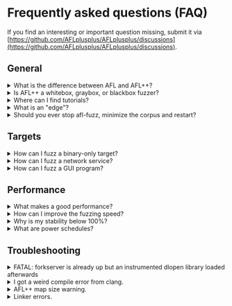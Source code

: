 # Frequently asked questions (FAQ)

If you find an interesting or important question missing, submit it via
[https://github.com/AFLplusplus/AFLplusplus/discussions](https://github.com/AFLplusplus/AFLplusplus/discussions).

## General

<details>
  <summary id="what-is-the-difference-between-afl-and-aflplusplus">What is the difference between AFL and AFL++?</summary><p>

AFL++ is a superior fork to Google's AFL - more speed, more and better
mutations, more and better instrumentation, custom module support, etc.

American Fuzzy Lop (AFL) was developed by Michał "lcamtuf" Zalewski starting
in 2013/2014, and when he left Google end of 2017 he stopped developing it.

At the end of 2019, the Google fuzzing team took over maintenance of AFL,
however, it is only accepting PRs from the community and is not developing
enhancements anymore.

In the second quarter of 2019, 1 1/2 years later, when no further development
of AFL had happened and it became clear there would none be coming, AFL++ was
born, where initially community patches were collected and applied for bug
fixes and enhancements. Then from various AFL spin-offs - mostly academic
research - features were integrated. This already resulted in a much advanced
AFL.

Until the end of 2019, the AFL++ team had grown to four active developers
which then implemented their own research and features, making it now by far
the most flexible and feature rich guided fuzzer available as open source. And
in independent fuzzing benchmarks it is one of the best fuzzers available,
e.g.,
[Fuzzbench Report](https://www.fuzzbench.com/reports/2020-08-03/index.html).
</p></details>

<details>
  <summary id="is-afl-a-whitebox-graybox-or-blackbox-fuzzer">Is AFL++ a whitebox, graybox, or blackbox fuzzer?</summary><p>

The definition of the terms whitebox, graybox, and blackbox fuzzing varies
from one source to another. For example, "graybox fuzzing" could mean
binary-only or source code fuzzing, or something completely different.
Therefore, we try to avoid them.

[The Fuzzing Book](https://www.fuzzingbook.org/html/GreyboxFuzzer.html#AFL:-An-Effective-Greybox-Fuzzer)
describes the original AFL to be a graybox fuzzer. In that sense, AFL++ is
also a graybox fuzzer.
</p></details>

<details>
  <summary id="where-can-i-find-tutorials">Where can I find tutorials?</summary><p>

We compiled a list of tutorials and exercises, see
[tutorials.md](tutorials.md).
</p></details>

<details>
  <summary id="what-is-an-edge">What is an "edge"?</summary><p>

A program contains `functions`, `functions` contain the compiled machine code.
The compiled machine code in a `function` can be in a single or many `basic
blocks`. A `basic block` is the **largest possible number of subsequent machine
code instructions** that has **exactly one entry point** (which can be be entered by
multiple other basic blocks) and runs linearly **without branching or jumping to
other addresses** (except at the end).

  ```
  function() {
    A:
      some
      code
    B:
      if (x) goto C; else goto D;
    C:
      some code
      goto E
    D:
      some code
      goto B
    E:
      return
  }
  ```

Every code block between two jump locations is a `basic block`.

An `edge` is then the unique relationship between two directly connected
`basic blocks` (from the code example above):

  ```
                Block A
                  |
                  v
                Block B  <------+
              /        \       |
              v          v      |
          Block C    Block D --+
              \
                v
                Block E
  ```

Every line between two blocks is an `edge`. Note that a few basic block loop
to itself, this too would be an edge.
</p></details>

<details>
  <summary id="should-you-ever-stop-afl-fuzz-minimize-the-corpus-and-restart">Should you ever stop afl-fuzz, minimize the corpus and restart?</summary><p>

To stop afl-fuzz, minimize it's corpus and restart you would usually do:

  ```
  Control-C  # to terminate afl-fuzz
  $ afl-cmin -T nproc -i out/default/queue -o minimized_queue -- ./target
  $ AFL_FAST_CAL=1 AFL_CMPLOG_ONLY_NEW=1 afl-fuzz -i minimized_queue -o out2 [other options] -- ./target
  ```

If this improves fuzzing or not is debated and no consensus has been reached
or in-depth analysis been performed.

On the pro side:

* The queue/corpus is reduced (up to 20%) by removing intermediate paths
  that are maybe not needed anymore.

On the con side:

* Fuzzing time is lost for the time the fuzzing is stopped, minimized and
  restarted.

The the big question:

* Does a minimized queue/corpus improve finding new coverage or does it
  hinder it?

The AFL++ team's own limited analysis seem to to show that keeping
intermediate paths help to find more coverage, at least for afl-fuzz.

For honggfuzz in comparison it is a good idea to restart it from time to
time if you have other fuzzers (e.g: AFL++) running in parallel to sync
the finds of other fuzzers to honggfuzz as it has no syncing feature like
AFL++ or libfuzzer.

</p></details>

## Targets

<details>
  <summary id="how-can-i-fuzz-a-binary-only-target">How can I fuzz a binary-only target?</summary><p>

AFL++ is a great fuzzer if you have the source code available.

However, if there is only the binary program and no source code available,
then the standard non-instrumented mode is not effective.

To learn how these binaries can be fuzzed, read
[fuzzing_binary-only_targets.md](fuzzing_binary-only_targets.md).
</p></details>

<details>
  <summary id="how-can-i-fuzz-a-network-service">How can I fuzz a network service?</summary><p>

The short answer is - you cannot, at least not "out of the box".

For more information on fuzzing network services, see
[best_practices.md#fuzzing-a-network-service](best_practices.md#fuzzing-a-network-service).
</p></details>

<details>
  <summary id="how-can-i-fuzz-a-gui-program">How can I fuzz a GUI program?</summary><p>

Not all GUI programs are suitable for fuzzing. If the GUI program can read the
fuzz data from a file without needing any user interaction, then it would be
suitable for fuzzing.

For more information on fuzzing GUI programs, see
[best_practices.md#fuzzing-a-gui-program](best_practices.md#fuzzing-a-gui-program).
</p></details>

## Performance

<details>
  <summary id="what-makes-a-good-performance">What makes a good performance?</summary><p>

Good performance generally means "making the fuzzing results better". This can
be influenced by various factors, for example, speed (finding lots of paths
quickly) or thoroughness (working with decreased speed, but finding better
mutations).
</p></details>

<details>
  <summary id="how-can-i-improve-the-fuzzing-speed">How can I improve the fuzzing speed?</summary><p>

There are a few things you can do to improve the fuzzing speed, see
[best_practices.md#improving-speed](best_practices.md#improving-speed).
</p></details>

<details>
  <summary id="why-is-my-stability-below-100percent">Why is my stability below 100%?</summary><p>

Stability is measured by how many percent of the edges in the target are
"stable". Sending the same input again and again should take the exact same
path through the target every time. If that is the case, the stability is
100%.

If, however, randomness happens, e.g., a thread reading other external data,
reaction to timing, etc., then in some of the re-executions with the same data
the edge coverage result will be different across runs. Those edges that
change are then flagged "unstable".

The more "unstable" edges there are, the harder it is for AFL++ to identify
valid new paths.

If you fuzz in persistent mode (`AFL_LOOP` or `LLVMFuzzerTestOneInput()`
harnesses, a large number of unstable edges can mean that the target keeps
internal state and therefore it is possible that crashes cannot be replayed.
In such a case do either **not** fuzz in persistent mode (remove `AFL_LOOP()`
from your harness or call `LLVMFuzzerTestOneInput()` harnesses with `@@`),
or set a low  `AFL_LOOP` value, e.g. 100, and enable `AFL_PERSISTENT_RECORD`
in `config.h` with the same value.

A value above 90% is usually fine and a value above 80% is also still ok, and
even a value above 20% can still result in successful finds of bugs. However,
it is recommended that for values below 90% or 80% you should take
countermeasures to improve stability.

For more information on stability and how to improve the stability value, see
[best_practices.md#improving-stability](best_practices.md#improving-stability).
</p></details>

<details>
  <summary id="what-are-power-schedules">What are power schedules?</summary><p>

Not every item in our queue/corpus is the same, some are more interesting,
others provide little value.
A power schedule measures how "interesting" a value is, and depending on
the calculated value spends more or less time mutating it.

AFL++ comes with several power schedules, initially ported from
[AFLFast](https://github.com/mboehme/aflfast), however, modified to be more
effective and several more modes added.

The most effective modes are `-p fast` (default) and `-p explore`.

If you fuzz with several parallel afl-fuzz instances, then it is beneficial
to assign a different schedule to each instance, however the majority should
be `fast` and `explore`.

It does not make sense to explain the details of the calculation and
reasoning behind all of the schedules. If you are interested, read the source
code and the AFLFast paper.
</p></details>

## Troubleshooting

<details>
  <summary id="fatal-forkserver-is-already-up-but-an-instrumented-dlopen-library-loaded-afterwards">FATAL: forkserver is already up but an instrumented dlopen library loaded afterwards</summary><p>

It can happen that you see this error on startup when fuzzing a target:

  ```
  [-] FATAL: forkserver is already up, but an instrumented dlopen() library
             loaded afterwards. You must AFL_PRELOAD such libraries to be able
             to fuzz them or LD_PRELOAD to run outside of afl-fuzz.
             To ignore this set AFL_IGNORE_PROBLEMS=1.
  ```

As the error describes, a dlopen() call is happening in the target that is
loading an instrumented library after the forkserver is already in place. This
is a problem for afl-fuzz because when the forkserver is started, we must know
the map size already and it can't be changed later.

The best solution is to simply set `AFL_PRELOAD=foo.so` to the libraries that
are dlopen'ed (e.g., use `strace` to see which), or to set a manual forkserver
after the final dlopen().

If this is not a viable option, you can set `AFL_IGNORE_PROBLEMS=1` but then
the existing map will be used also for the newly loaded libraries, which
allows it to work, however, the efficiency of the fuzzing will be partially
degraded. Note that there is additionally `AFL_IGNORE_PROBLEMS_COVERAGE` to
additionally tell AFL++ to ignore any coverage from the late loaded libaries.
</p></details>

<details>
  <summary id="i-got-a-weird-compile-error-from-clang">I got a weird compile error from clang.</summary><p>

If you see this kind of error when trying to instrument a target with
afl-cc/afl-clang-fast/afl-clang-lto:

  ```
  /prg/tmp/llvm-project/build/bin/clang-13: symbol lookup error: /usr/local/bin/../lib/afl//cmplog-instructions-pass.so: undefined symbol: _ZNK4llvm8TypeSizecvmEv
  clang-13: error: unable to execute command: No such file or directory
  clang-13: error: clang frontend command failed due to signal (use -v to see invocation)
  clang version 13.0.0 (https://github.com/llvm/llvm-project 1d7cf550721c51030144f3cd295c5789d51c4aad)
  Target: x86_64-unknown-linux-gnu
  Thread model: posix
  InstalledDir: /prg/tmp/llvm-project/build/bin
  clang-13: note: diagnostic msg:
  ********************
  ```

Then this means that your OS updated the clang installation from an upgrade
package and because of that the AFL++ llvm plugins do not match anymore.

Solution: `git pull ; make clean install` of AFL++.
</p></details>

<details>
  <summary id="afl-map-size-warning">AFL++ map size warning.</summary><p>

When you run a large instrumented program stand-alone or via afl-showmap
you might see a warning like the following:

  ```
  Warning: AFL++ tools might need to set AFL_MAP_SIZE to 223723 to be able to run this instrumented program if this crashes!
  ```

Depending how the target works it might also crash afterwards.

Solution: just do an `export AFL_MAP_SIZE=(the value in the warning)`.
</p></details>

<details>
  <summary id="linker-errors">Linker errors.</summary><p>

If you compile C++ harnesses and see `undefined reference` errors for
variables named `__afl_...`, e.g.:

  ```
  /usr/bin/ld: /tmp/test-d3085f.o: in function `foo::test()':
  test.cpp:(.text._ZN3fooL4testEv[_ZN3fooL4testEv]+0x35): undefined reference to `foo::__afl_connected'
  clang: error: linker command failed with exit code 1 (use -v to see invocation)
  ```

Then you use AFL++ macros like `__AFL_LOOP` within a namespace and this
will not work.

Solution: Move that harness portion to the global namespace, e.g. before:

  ```
  #include <cstdio>
  namespace foo {
    static void test() {
      while(__AFL_LOOP(1000)) {
        foo::function();
      }
    }
  }

  int main(int argc, char** argv) {
    foo::test();
    return 0;
  }
  ```

after:

  ```
  #include <cstdio>
  static void mytest() {
    while(__AFL_LOOP(1000)) {
      foo::function();
    }
  }
  namespace foo {
    static void test() {
      mytest();
    }
  }
  int main(int argc, char** argv) {
    foo::test();
    return 0;
  }
  ```

</p></details>
